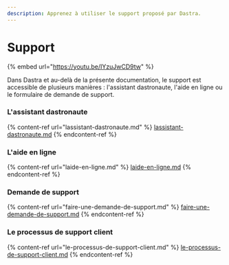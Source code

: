 ```yaml
---
description: Apprenez à utiliser le support proposé par Dastra.
---
```


# Support

{% embed url="https://youtu.be/IYzuJwCD9tw" %}



Dans Dastra et au-delà de la présente documentation, le support est accessible de plusieurs manières : l'assistant dastronaute, l'aide en ligne ou le formulaire de demande de support.

### L'assistant dastronaute

{% content-ref url="lassistant-dastronaute.md" %}
[lassistant-dastronaute.md](lassistant-dastronaute.md)
{% endcontent-ref %}

### L'aide en ligne

{% content-ref url="laide-en-ligne.md" %}
[laide-en-ligne.md](laide-en-ligne.md)
{% endcontent-ref %}

### Demande de support

{% content-ref url="faire-une-demande-de-support.md" %}
[faire-une-demande-de-support.md](faire-une-demande-de-support.md)
{% endcontent-ref %}

### Le processus de support client&#x20;

{% content-ref url="le-processus-de-support-client.md" %}
[le-processus-de-support-client.md](le-processus-de-support-client.md)
{% endcontent-ref %}
